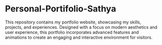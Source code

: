 # Personal-Portifolio-Sathya
This repository contains my portfolio website, showcasing my skills, projects, and experiences. Designed with a focus on modern aesthetics and user experience, this portfolio incorporates advanced features and animations to create an engaging and interactive environment for visitors.
